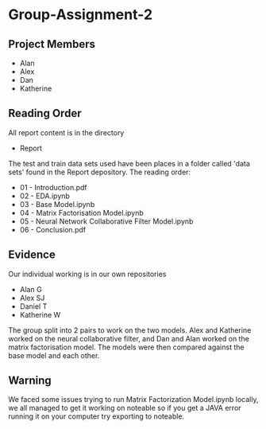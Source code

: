 # Group-Assignment-2

## Project Members
* Alan
* Alex
* Dan
* Katherine


## Reading Order
All report content is in the directory
* Report

The test and train data sets used have been places in a folder called 'data sets' found in the Report depository.
The reading order:
* 01 - Introduction.pdf
* 02 - EDA.ipynb
* 03 - Base Model.ipynb
* 04 - Matrix Factorisation Model.ipynb
* 05 - Neural Network Collaborative Filter Model.ipynb
* 06 - Conclusion.pdf

## Evidence
Our individual working is in our own repositories
* Alan G
* Alex SJ
* Daniel T
* Katherine W

The group split into 2 pairs to work on the two models. Alex and Katherine worked on the neural collaborative filter, and Dan and Alan worked on the matrix factorisation model. The models were then compared against the base model and each other. 

## Warning
We faced some issues trying to run Matrix Factorization Model.ipynb locally, we all managed to get it working on noteable so if you get a JAVA error running it on your computer try exporting to noteable.
